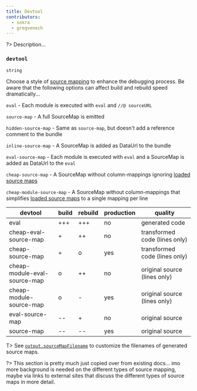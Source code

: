 ```yaml
---
title: Devtool
contributors:
  - sokra
  - gregvenech
---
```


?> Description...

### `devtool`

`string`

Choose a style of [source mapping](http://blog.teamtreehouse.com/introduction-source-maps) to enhance the debugging process. Be aware that the following options can affect build and rebuild speed dramatically...

`eval` - Each module is executed with `eval` and `//@ sourceURL`

`source-map` - A full SourceMap is emitted

`hidden-source-map` - Same as `source-map`, but doesn't add a reference comment to the bundle

`inline-source-map` - A SourceMap is added as DataUrl to the bundle

`eval-source-map` - Each module is executed with `eval` and a SourceMap is added as DataUrl to the `eval`

`cheap-source-map` - A SourceMap without column-mappings ignoring [loaded source maps]()

`cheap-module-source-map` - A SourceMap without column-mappings that simplifies [loaded source maps]() to a single mapping per line

 devtool                      | build | rebuild | production | quality                       
------------------------------|-------|---------|------------|--------------------------
 eval                         | +++   | +++     | no         | generated code                
 cheap-eval-source-map        | +     | ++      | no         | transformed code (lines only) 
 cheap-source-map             | +     | o       | yes        | transformed code (lines only) 
 cheap-module-eval-source-map | o     | ++      | no         | original source (lines only)  
 cheap-module-source-map      | o     | -       | yes        | original source (lines only)  
 eval-source-map              | --    | +       | no         | original source               
 source-map                   | --    | --      | yes        | original source               


T> See [`output.sourceMapFilename`](#output-sourcemapfilename) to customize the filenames of generated source maps.

?> This section is pretty much just copied over from existing docs... imo more background is needed on the different types of source mapping, maybe via links to external sites that discuss the different types of source maps in more detail.
